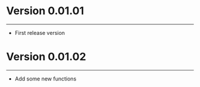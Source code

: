 # Version 0.01.01
--------------
* First release version

# Version 0.01.02
--------------
* Add some new functions
